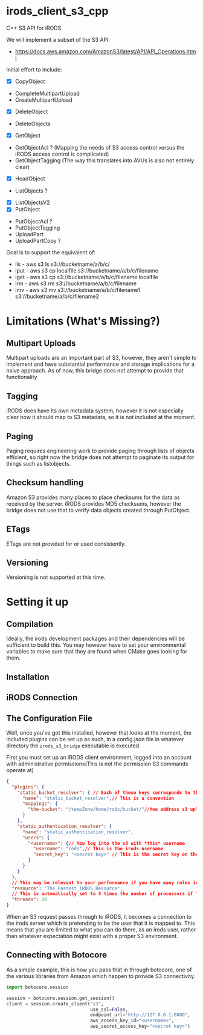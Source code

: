 # irods_client_s3_cpp
C++ S3 API for iRODS

We will implement a subset of the S3 API:
  - https://docs.aws.amazon.com/AmazonS3/latest/API/API_Operations.html

Initial effort to include:
  - [x] CopyObject
  - CompleteMultipartUpload
  - CreateMultipartUpload
  - [x] DeleteObject
  - DeleteObjects
  - [x] GetObject
  - GetObjectAcl ? (Mapping the needs of S3 access control versus the iRODS access control is complicated)
  - GetObjectTagging (The way this translates into AVUs is also not entirely clear)
  - [x] HeadObject
  - ListObjects ?
  - [x] ListObjectsV2
  - [x] PutObject
  - PutObjectAcl ?
  - PutObjectTagging
  - UploadPart
  - UploadPartCopy ?

Goal is to support the equivalent of:
 - ils - aws s3 ls s3://bucketname/a/b/c/
 - iput - aws s3 cp localfile s3://bucketname/a/b/c/filename
 - iget - aws s3 cp s3://bucketname/a/b/c/filename localfile
 - irm - aws s3 rm s3://bucketname/a/b/c/filename
 - imv - aws s3 mv s3://bucketname/a/b/c/filename1 s3://bucketname/a/b/c/filename2

# Limitations (What's Missing?)

## Multipart Uploads

Multipart uploads are an important part of S3, however, they aren't simple to implement and have substantial performance
and storage implications for a naive approach. As of now, this bridge does not attempt to provide that functionality

## Tagging

iRODS does have its own metadata system, however it is not especially clear how it should map to S3 metadata, so it is not
included at the moment.

## Paging

Paging requires engineering work to provide paging through lists of objects efficient, so right now the bridge does not
attempt to paginate its output for things such as listobjects.

## Checksum handling

Amazon S3 provides many places to place checksums for the data as received by the server. iRODS provides MD5 checksums, 
however the bridge does not use that to verify data objects created through PutObject.

## ETags

ETags are not provided for or used consistently.

## Versioning

Versioning is not supported at this time.

# Setting it up <a id="Interesting_Part"/>

## Compilation

Ideally, the irods development packages and their dependencies will be sufficient to build this. You may
however have to set your environmental variables to make sure that they are found when CMake goes looking for them.

## Installation

## iRODS Connection

## The Configuration File

Well, once you've got this installed, however that looks at the moment,
the included plugins can be set up as such, in a config.json file in whatever
directory the `irods_s3_bridge` executable is executed.

First you must set up an iRODS client environment, logged into an account
with administrative permissions(This is not the permission S3 commands operate at)

```json
{
  "plugins": {
    "static_bucket_resolver": { // Each of these keys corresponds to the plugin's .so file name, minus the 'lib'-prefix
      "name": "static_bucket_resolver",// This is a convention
      "mappings": {
        "the-bucket": "/tempZone/home/rods/bucket/"//You address s3 uploads to the 'the-bucket' bucket
      }
    },
    "static_authentication_resolver": {
      "name": "static_authentication_resolver",
      "users": {
        "<username>": {// You log into the s3 with *this* username
          "username": "rods",// This is the irods username
          "secret_key": "<secret key>" // This is the secret key on the s3 side
        }
      }
    }
  },
  // This may be relevant to your performance if you have many rules in your iRODS installation
  "resource": "The_Fastest_iRODS_Resource",
  // This is automatically set to 3 times the number of processors if this value is not specified.
  "threads": 10
}
```

When an S3 request passes through to iRODS, it becomes a connection to the
irods server which is pretending to be the user that it is mapped to.
This means that you are limited to what you can do there, as an irods user,
rather than whatever expectation might exist with a proper S3 environment.

## Connecting with Botocore

As a simple example, this is how you pass that in through botocore, one of the various libraries from Amazon which happen
to provide S3 connectivity.

```python
import botocore.session

session = botocore.session.get_session()
client = session.create_client("s3",
                               use_ssl=False,
                               endpoint_url="http://127.0.0.1:8080",
                               aws_access_key_id="<username>",
                               aws_secret_access_key="<secret key>")
```
